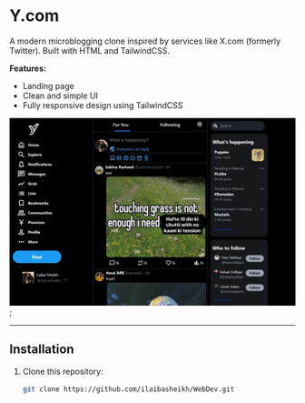 # Y.com
A modern microblogging clone inspired by services like X.com (formerly Twitter). Built with HTML and TailwindCSS.

**Features:**
- Landing page
- Clean and simple UI
- Fully responsive design using TailwindCSS

![Y.com](/finalproduct/screenshot.png);

---

## Installation

1. Clone this repository:
   ```bash
   git clone https://github.com/ilaibasheikh/WebDev.git
